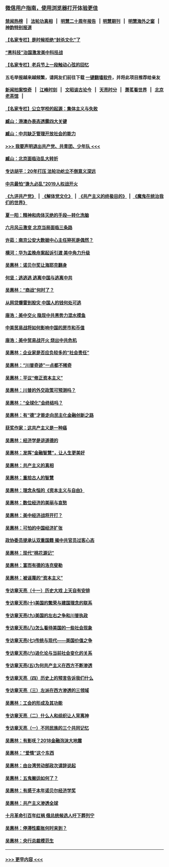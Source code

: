 ### [微信用户指南，使用浏览器打开体验更佳](https://github.com/gfw-breaker/banned-news1/blob/master/indexes/wechat-guide.md?t=0)
#### [禁闻热榜](热点新闻.md?t=0)  &nbsp;&nbsp;|&nbsp;&nbsp; [法轮功真相](https://github.com/gfw-breaker/truth/blob/master/README.md?t=0) &nbsp;&nbsp;|&nbsp;&nbsp; [明慧二十周年报告](https://github.com/gfw-breaker/mh-reports/blob/master/README.md?t=0) &nbsp;&nbsp;|&nbsp;&nbsp;[明慧期刊](https://github.com/gfw-breaker/mh-qikan) &nbsp;&nbsp;|&nbsp;&nbsp; [明慧海外之窗](https://github.com/gfw-breaker/mh-news/blob/master/README.md?t=0) &nbsp;&nbsp;|&nbsp;&nbsp; [神韵特别报道](https://github.com/gfw-breaker/mh-news/blob/master/shenyun.md?t=0)
#### [【名家专栏】是时候拒绝“封杀文化”了](../pages/nsc423/n11814093.md?t=02101302) 
#### [“黑科技”治国激发美中科技战](../pages/nsc423/n11638056.md?t=02101302) 
#### [【名家专栏】老兵节上一段触动心弦的回忆](../pages/nsc423/n11646016.md?t=02101302) 
#### 五毛举报越来越频繁，请网友们前往下载 [一键翻墙软件](https://github.com/gfw-breaker/ssr-accounts)，并将此项目推荐给亲友
#### [新闻拍案惊奇](https://github.com/gfw-breaker/banned-news1/blob/master/pages/link4.md) &nbsp;&nbsp;|&nbsp;&nbsp; [江峰时刻](https://github.com/gfw-breaker/banned-news1/blob/master/pages/link4.md) &nbsp;&nbsp;|&nbsp;&nbsp; [文昭谈古论今](https://github.com/gfw-breaker/banned-news1/blob/master/pages/link4.md) &nbsp;&nbsp;|&nbsp;&nbsp; [天亮时分](https://github.com/gfw-breaker/banned-news1/blob/master/pages/link4.md) &nbsp;&nbsp;|&nbsp;&nbsp; [萧茗看世界](https://github.com/gfw-breaker/banned-news1/blob/master/pages/link4.md) &nbsp;&nbsp;|&nbsp;&nbsp; [北京老茶馆](https://github.com/gfw-breaker/banned-news1/blob/master/pages/link4.md) &nbsp;&nbsp;|&nbsp;&nbsp; 
#### [【名家专栏】公立学校的起源：集体主义与失败](../pages/nsc423/n11601833.md?t=02101302) 
#### [臧山：港澳办表态透露四大关键](../pages/nsc423/n11421628.md?t=02101302) 
#### [臧山：中共缺乏管理开放社会的能力](../pages/nsc423/n11407457.md?t=02101302) 
#### [>>> 我要声明退出共产党、共青团、少年队 <<<](https://github.com/begood0513/goodnews/blob/master/quit/letter.md) 
#### [臧山：北京面临治乱大转折](../pages/nsc423/n11406895.md?t=02101302) 
#### [专访胡平：20年打压 法轮功屹立不倒意义深远](../pages/nsc423/n11398800.md?t=02101302) 
#### [中共最怕“逢九必乱”2019人权战开火](../pages/nsc423/n11385248.md?t=02101302) 
#### [《九评共产党》](https://github.com/begood0513/9ping.md/blob/master/README.md) &nbsp;|&nbsp; [《解体党文化》](../../../../jtdwh.md/blob/master/README.md)  &nbsp;|&nbsp; [《共产主义的终极目的》](../../../../gczydzjmd.md/blob/master/README.md) &nbsp;|&nbsp; [《魔鬼在统治我们的世界》](../../../../mgztzwmdsj.md/blob/master/README.md) 
#### [夏一阳：精神和肉体灭绝的手段—转化洗脑](../pages/nsc423/n11368250.md?t=02101302) 
#### [六月风云激变 北京当局面临三条路](../pages/nsc423/n11313668.md?t=02101302) 
#### [许茹：南京公安大数据中心主任猝死是偶然？](../pages/nsc423/n11064744.md?t=02101302) 
#### [横河：华为孟晚舟案起诉引渡 美中角力升级](../pages/nsc423/n11027230.md?t=02101302) 
#### [吴惠林：诺贝尔奖让海耶克翻身](../pages/nsc423/n10890049.md?t=02101302) 
#### [何坚：逃逃逃 逃离中国与逃离中共](../pages/nsc423/n10592891.md?t=02101302) 
#### [吴惠林：“商战”何时了？](../pages/nsc423/n10573558.md?t=02101302) 
#### [从网贷爆雷到股灾 中国人的钱何处可逃](../pages/nsc423/n10572800.md?t=02101302) 
#### [唐浩：美中交火 隐现中共黑势力混水摸鱼](../pages/nsc423/n10544040.md?t=02101302) 
#### [中美贸易战将如何影响中国的房市和币值](../pages/nsc423/n10543697.md?t=02101302) 
#### [唐浩：美中贸易战开火 烧出中共危机](../pages/nsc423/n10540126.md?t=02101302) 
#### [吴惠林：企业家是否应负较多的“社会责任”](../pages/nsc423/n10535022.md?t=02101302) 
#### [吴惠林：“川普奇迹”一点都不稀奇](../pages/nsc423/n10512808.md?t=02101302) 
#### [吴惠林：平议“修正资本主义”](../pages/nsc423/n10495724.md?t=02101302) 
#### [吴惠林：川普的外交政策可预测吗？](../pages/nsc423/n10462387.md?t=02101302) 
#### [吴惠林：“全球化”会终结吗？](../pages/nsc423/n10452838.md?t=02101302) 
#### [吴惠林：有“德”才能走向民主化金融创新之路](../pages/nsc423/n10432292.md?t=02101302) 
#### [获奖作家：这共产主义是一种癌](../pages/nsc423/n10431541.md?t=02101302) 
#### [吴惠林：经济学是讲道德的](../pages/nsc423/n10398014.md?t=02101302) 
#### [吴惠林：发挥“金融智慧”，让人生更美好](../pages/nsc423/n10375019.md?t=02101302) 
#### [吴惠林：共产主义的真相](../pages/nsc423/n10351394.md?t=02101302) 
#### [吴惠林：重拾古人的智慧](../pages/nsc423/n10337691.md?t=02101302) 
#### [吴惠林：理念永恒的《资本主义与自由》](../pages/nsc423/n10316274.md?t=02101302) 
#### [吴惠林：数位经济的美丽与哀愁](../pages/nsc423/n10292946.md?t=02101302) 
#### [吴惠林：美中经济战将开打？](../pages/nsc423/n10258825.md?t=02101302) 
#### [吴惠林：可怕的中国经济扩张](../pages/nsc423/n10219147.md?t=02101302) 
#### [政协委员提承认双重国籍 揭中共官员过客心态](../pages/nsc423/n10208809.md?t=02101302) 
#### [吴惠林：现代“桃花源记”](../pages/nsc423/n10185234.md?t=02101302) 
#### [吴惠林：富而有德的洛克斐勒](../pages/nsc423/n10142264.md?t=02101302) 
#### [吴惠林：被诬蔑的“资本主义”](../pages/nsc423/n10124816.md?t=02101302) 
#### [专访章天亮（十一）历史大戏 上天自有安排](../pages/nsc423/n10094905.md?t=02101302) 
#### [专访章天亮(十)美国的繁荣与建国理念的联系](../pages/nsc423/n10094899.md?t=02101302) 
#### [专访章天亮(九)美国的左右之争和川普执政](../pages/nsc423/n10094889.md?t=02101302) 
#### [专访章天亮(八)怎么看待美国的一些社会现象](../pages/nsc423/n10094857.md?t=02101302) 
#### [专访章天亮(七)传统与现代——美国价值之争](../pages/nsc423/n10093140.md?t=02101302) 
#### [专访章天亮(六)进化论与当前社会变化的关系](../pages/nsc423/n10092036.md?t=02101302) 
#### [专访章天亮(五)为何共产主义在西方不断渗透](../pages/nsc423/n10083620.md?t=02101302) 
#### [专访章天亮（四）历史上的预言告诉我们什么](../pages/nsc423/n10083606.md?t=02101302) 
#### [专访章天亮（三）左派在西方渗透的三领域](../pages/nsc423/n10081115.md?t=02101302) 
#### [吴惠林：工会的形成及其功能](../pages/nsc423/n10080633.md?t=02101302) 
#### [专访章天亮（二）什么人和组织让人背离神](../pages/nsc423/n10076637.md?t=02101302) 
#### [专访章天亮（一）不同民族的三个共同记忆](../pages/nsc423/n10074188.md?t=02101302) 
#### [吴惠林：有影呒？2018金融泡沫大地震](../pages/nsc423/n10040534.md?t=02101302) 
#### [吴惠林：“爱情”这个东西](../pages/nsc423/n10019423.md?t=02101302) 
#### [吴惠林：由台湾劳动部政次请辞说起](../pages/nsc423/n9979679.md?t=02101302) 
#### [吴惠林：五鬼搬运如何了？](../pages/nsc423/n9925338.md?t=02101302) 
#### [吴惠林：有感于本年诺贝尔经济学奖](../pages/nsc423/n9871883.md?t=02101302) 
#### [吴惠林：共产主义渗透全球](../pages/nsc423/n9812748.md?t=02101302) 
#### [十月革命引百年红祸 俄总统候选人吁下葬列宁](../pages/nsc423/n9810182.md?t=02101302) 
#### [吴惠林：停滞性膨胀何时来到？](../pages/nsc423/n9764136.md?t=02101302) 
#### [吴惠林：央行总裁模范生](../pages/nsc423/n9728134.md?t=02101302) 

----
#### [ >>> 更早内容 <<< ](../indexes/nsc423-earlier.md)
